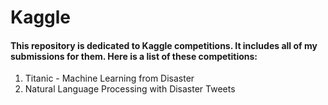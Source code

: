 # Kaggle

#### This repository is dedicated to Kaggle competitions. It includes all of my submissions for them. Here is a list of these competitions:
1. Titanic - Machine Learning from Disaster
2. Natural Language Processing with Disaster Tweets
